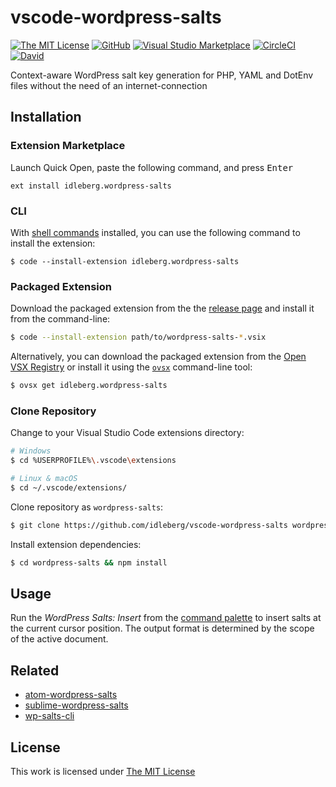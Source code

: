 # vscode-wordpress-salts

[![The MIT License](https://flat.badgen.net/badge/license/MIT/orange)](http://opensource.org/licenses/MIT)
[![GitHub](https://flat.badgen.net/github/release/idleberg/vscode-wordpress-salts)](https://github.com/idleberg/vscode-wordpress-salts/releases)
[![Visual Studio Marketplace](https://vsmarketplacebadge.apphb.com/installs-short/idleberg.wordpress-salts.svg?style=flat-square)](https://marketplace.visualstudio.com/items?itemName=idleberg.wordpress-salts)
[![CircleCI](https://flat.badgen.net/circleci/github/idleberg/vscode-wordpress-salts)](https://circleci.com/gh/idleberg/vscode-wordpress-salts)
[![David](https://flat.badgen.net/david/dep/idleberg/vscode-wordpress-salts)](https://david-dm.org/idleberg/vscode-wordpress-salts)

Context-aware WordPress salt key generation for PHP, YAML and DotEnv files without the need of an internet-connection

## Installation

### Extension Marketplace

Launch Quick Open, paste the following command, and press <kbd>Enter</kbd>

`ext install idleberg.wordpress-salts`

### CLI

With [shell commands](https://code.visualstudio.com/docs/editor/command-line) installed, you can use the following command to install the extension:

`$ code --install-extension idleberg.wordpress-salts`

### Packaged Extension

Download the packaged extension from the the [release page](https://github.com/idleberg/vscode-wordpress-salts/releases) and install it from the command-line:

```bash
$ code --install-extension path/to/wordpress-salts-*.vsix
```

Alternatively, you can download the packaged extension from the [Open VSX Registry](https://open-vsx.org/) or install it using the [`ovsx`](https://www.npmjs.com/package/ovsx) command-line tool:

```bash
$ ovsx get idleberg.wordpress-salts
```

### Clone Repository

Change to your Visual Studio Code extensions directory:

```bash
# Windows
$ cd %USERPROFILE%\.vscode\extensions

# Linux & macOS
$ cd ~/.vscode/extensions/
```

Clone repository as `wordpress-salts`:

```bash
$ git clone https://github.com/idleberg/vscode-wordpress-salts wordpress-salts
```

Install extension dependencies:


```bash
$ cd wordpress-salts && npm install
```

## Usage

Run the *WordPress Salts: Insert* from the [command palette](https://code.visualstudio.com/docs/editor/codebasics#_command-palette) to insert salts at the current cursor position. The output format is determined by the scope of the active document.

## Related

- [atom-wordpress-salts](https://atom.io/packages/wordpress-salts)
- [sublime-wordpress-salts](https://packagecontrol.io/packages/WordPress%20Salts)
- [wp-salts-cli](https://www.npmjs.com/package/wp-salts-cli)

## License

This work is licensed under [The MIT License](https://opensource.org/licenses/MIT)
